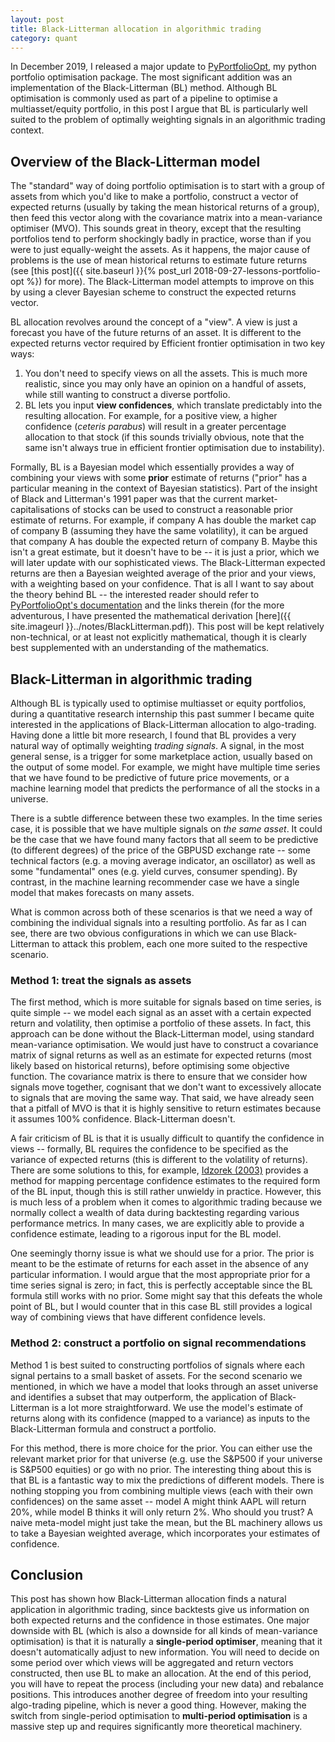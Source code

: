 ```yaml
---
layout: post
title: Black-Litterman allocation in algorithmic trading
category: quant
---
```


In December 2019, I released a major update to [PyPortfolioOpt](https://github.com/robertmartin8/PyPortfolioOpt), my python portfolio optimisation package. The most significant addition was an implementation of the Black-Litterman (BL) method. Although BL optimisation is commonly used as part of a pipeline to optimise a multiasset/equity portfolio, in this post I argue that BL is particularly well suited to the problem of optimally weighting signals in an algorithmic trading context.
<!--more-->

## Overview of the Black-Litterman model 

The "standard" way of doing portfolio optimisation is to start with a group of assets from which you'd like to make a portfolio, construct a vector of expected returns (usually by taking the mean historical returns of a group), then feed this vector along with the covariance matrix into a mean-variance optimiser (MVO). This sounds great in theory, except that the resulting portfolios tend to perform shockingly badly in practice, worse than if you were to just equally-weight the assets. As it happens, the major cause of problems is the use of mean historical returns to estimate future returns (see [this post]({{ site.baseurl }}{% post_url 2018-09-27-lessons-portfolio-opt %}) for more). The Black-Litterman model attempts to improve on this by using a clever Bayesian scheme to construct the expected returns vector. 

BL allocation revolves around the concept of a "view". A view is just a forecast you have of the future returns of an asset. It is different to the expected returns vector required by Efficient frontier optimisation in two key ways:

1. You don't need to specify views on all the assets. This is much more realistic, since you may only have an opinion on a handful of assets, while still wanting to construct a diverse portfolio.
2. BL lets you input **view confidences**, which translate predictably into the resulting allocation. For example, for a positive view, a higher confidence (*ceteris parabus*) will result in a greater percentage allocation to that stock (if this sounds trivially obvious, note that the same isn't always true in efficient frontier optimisation due to instability).

Formally, BL is a Bayesian model which essentially provides a way of combining your views with some **prior** estimate of returns ("prior" has a particular meaning in the context of Bayesian statistics). Part of the insight of Black and Litterman's 1991 paper was that the current market-capitalisations of stocks can be used to construct a reasonable prior estimate of returns. For example, if company A has double the market cap of company B (assuming they have the same volatility), it can be argued that company A has double the expected return of company B. Maybe this isn't a great estimate, but it doesn't have to be -- it is just a prior, which we will later update with our sophisticated views. The Black-Litterman expected returns are then a Bayesian weighted average of the prior and your views, with a weighting based on your confidence. That is all I want to say about the theory behind BL -- the interested reader should refer to [PyPortfolioOpt's documentation](https://pyportfolioopt.readthedocs.io/en/latest/BlackLitterman.html) and the links therein (for the more adventurous, I have presented the mathematical derivation [here]({{ site.imageurl }}../notes/BlackLitterman.pdf)). This post will be kept relatively non-technical, or at least not explicitly mathematical, though it is clearly best supplemented with an understanding of the mathematics. 


## Black-Litterman in algorithmic trading

Although BL is typically used to optimise multiasset or equity portfolios, during a quantitative research internship this past summer I became quite interested in the applications of Black-Litterman allocation to algo-trading. Having done a little bit more research, I found that BL provides a very natural way of optimally weighting *trading signals*. A signal, in the most general sense, is a trigger for some marketplace action, usually based on the output of some model. For example, we might have multiple time series that we have found to be predictive of future price movements, or a machine learning model that predicts the performance of all the stocks in a universe.

There is a subtle difference between these two examples. In the time series case, it is possible that we have multiple signals on *the same asset*. It could be the case that we have found many factors that all seem to be predictive (to different degrees) of the price of the GBPUSD exchange rate -- some technical factors (e.g. a moving average indicator, an oscillator) as well as some "fundamental" ones (e.g. yield curves, consumer spending). By contrast, in the machine learning recommender case we have a single model that makes forecasts on many assets. 

What is common across both of these scenarios is that we need a way of combining the individual signals into a resulting portfolio. As far as I can see, there are two obvious configurations in which we can use Black-Litterman to attack this problem, each one more suited to the respective scenario.

### Method 1: treat the signals as assets 

The first method, which is more suitable for signals based on time series, is quite simple -- we  model each signal as an asset with a certain expected return and volatility, then optimise a portfolio of these assets. In fact, this approach can be done without the Black-Litterman model, using standard mean-variance optimisation. We would just have to construct a covariance matrix of signal returns as well as an estimate for expected returns (most likely based on historical returns), before optimising some objective function. The covariance matrix is there to ensure that we consider how signals move together, cognisant that we don't want to excessively allocate to signals that are moving the same way. That said, we have already seen that a pitfall of MVO is that it is highly sensitive to return estimates because it assumes 100% confidence. Black-Litterman doesn't.

A fair criticism of BL is that it is usually difficult to quantify the confidence in views -- formally, BL requires the confidence to be specified as the variance of expected returns (this is different to the volatility of returns). There are some solutions to this, for example, [Idzorek (2003)](https://faculty.fuqua.duke.edu/~charvey/Teaching/BA453_2006/Idzorek_onBL.pdf) provides a method for mapping percentage confidence estimates to the required form of the BL input, though this is still rather unwieldy in practice. However, this is much less of a problem when it comes to algorithmic trading because we normally collect a wealth of data during backtesting regarding various performance metrics. In many cases, we are explicitly able to provide a confidence estimate, leading to a rigorous input for the BL model. 

One seemingly thorny issue is what we should use for a prior. The prior is meant to be the estimate of returns for each asset in the absence of any particular information. I would argue that the most appropriate prior for a time series signal is zero; in fact, this is perfectly acceptable since the BL formula still works with no prior. Some might say that this defeats the whole point of BL, but I would counter that in this case BL still provides a logical way of combining views that have different confidence levels. 

### Method 2: construct a portfolio on signal recommendations

Method 1 is best suited to constructing portfolios of signals where each signal pertains to a small basket of assets. For the second scenario we mentioned, in which we have a model that looks through an asset universe and identifies a subset that may outperform, the application of Black-Litterman is a lot more straightforward. We use the model's estimate of returns along with its confidence (mapped to a variance) as inputs to the Black-Litterman formula and construct a portfolio.

For this method, there is more choice for the prior. You can either use the relevant market prior for that universe (e.g. use the S&P500 if your universe is S&P500 equities) or go with no prior. The interesting thing about this is that BL is a fantastic way to mix the predictions of different models. There is nothing stopping you from combining multiple views (each with their own confidences) on the same asset -- model A might think AAPL will return 20%, while model B thinks it will only return 2%. Who should you trust? A naive meta-model might just take the mean, but the BL machinery allows us to take a Bayesian weighted average, which incorporates your estimates of confidence. 


## Conclusion

This post has shown how Black-Litterman allocation finds a natural application in algorithmic trading, since backtests give us information on both expected returns and the confidence in those estimates. One major downside with BL (which is also a downside for all kinds of mean-variance optimisation) is that it is naturally a **single-period optimiser**, meaning that it doesn't automatically adjust to new information. You will need to decide on some period over which views will be aggregated and return vectors constructed, then use BL to make an allocation. At the end of this period, you will have to repeat the process (including your new data) and rebalance positions. This introduces another degree of freedom into your resulting algo-trading pipeline, which is never a good thing. However, making the switch from single-period optimisation to **multi-period optimisation** is a massive step up and requires significantly more theoretical machinery. 